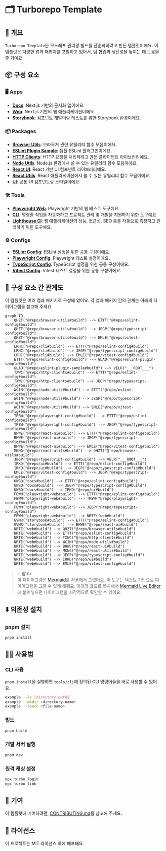 # 🗂️ Turborepo Template

## 📖 개요

`Turborepo Template`은 모노레포 관리랑 빌드를 단순화하려고 만든 템플릿이에요. 이 템플릿은 다양한 앱과 패키지를 포함하고 있어서, 팀 협업과 생산성을 높이는 데 도움을 줄 거예요.

## 📦 구성 요소

### 🖥️ Apps

- **[Docs](./apps/docs)**: Next.js 기반의 문서화 앱이에요.
- **[Web](./apps/web)**: Next.js 기반의 웹 애플리케이션이에요.
- **[Storybook](./apps/storybook)**: 컴포넌트 개발이랑 테스트를 위한 Storybook 환경이에요.

### 📦 Packages

- **[Browser Utils](./packages/browser-utils)**: 브라우저 관련 유틸리티 함수 모음이에요.
- **[ESLint Plugin Sample](./packages/eslint-plugin-sample)**: 샘플 ESLint 플러그인이에요.
- **[HTTP Clients](./packages/http-clients)**: HTTP 요청을 처리하려고 만든 클라이언트 라이브러리예요.
- **[Node Utils](./packages/node-utils)**: Node.js 환경에서 쓸 수 있는 유틸리티 함수 모음이에요.
- **[React UI](./packages/react-ui)**: React 기반 UI 컴포넌트 라이브러리예요.
- **[React Utils](./packages/react-utils)**: React 애플리케이션에서 쓸 수 있는 유틸리티 함수 모음이에요.
- **[UI](./packages/ui)**: 공통 UI 컴포넌트랑 스타일이에요.

### 🛠️ Tools

- **[Playwright Web](./tools/playwright-web)**: Playwright 기반의 웹 테스트 도구예요.
- **[CLI](./tools/cli)**: 명령줄 작업을 자동화하고 프로젝트 관리 및 개발을 지원하기 위한 도구예요.
- **[Lighthouse CI](./tools/lighthouse-ci)**: 웹 애플리케이션의 성능, 접근성, SEO 등을 자동으로 측정하고 관리하기 위한 도구예요.

### ⚙️ Configs

- **[ESLint Config](./configs/eslint-config)**: ESLint 설정을 위한 공통 구성이에요.
- **[Playwright Config](./configs/playwright-config)**: Playwright 테스트 설정이에요.
- **[TypeScript Config](./configs/typescript-config)**: TypeScript 설정을 위한 공통 구성이에요.
- **[Vitest Config](./configs/vitest-config)**: Vitest 테스트 설정을 위한 공통 구성이에요.

## 🔗 구성 요소 간 관계도

이 템플릿은 여러 앱과 패키지로 구성돼 있어요. 각 앱과 패키지 간의 관계는 아래의 다이어그램을 참고해 주세요.

```mermaid
graph TD
    QHZT("@repo/browser-utils#build") --> ETTT("@repo/eslint-config#build")
    QHZT("@repo/browser-utils#build") --> JEGP("@repo/typescript-config#build")
    QHZT("@repo/browser-utils#build") --> EMLE("@repo/vitest-config#build")
    LRHC("@repo/cli#build") --> ETTT("@repo/eslint-config#build")
    LRHC("@repo/cli#build") --> JEGP("@repo/typescript-config#build")
    LRHC("@repo/cli#build") --> EMLE("@repo/vitest-config#build")
    ETTT("@repo/eslint-config#build") --> GLAO("@repo/eslint-plugin-sample#build")
    GLAO("@repo/eslint-plugin-sample#build") --> VELR("___ROOT___")
    TXWC("@repo/http-clients#build") --> ETTT("@repo/eslint-config#build")
    TXWC("@repo/http-clients#build") --> JEGP("@repo/typescript-config#build")
    WCIN("@repo/node-utils#build") --> ETTT("@repo/eslint-config#build")
    WCIN("@repo/node-utils#build") --> JEGP("@repo/typescript-config#build")
    WCIN("@repo/node-utils#build") --> EMLE("@repo/vitest-config#build")
    TPBW("@repo/playwright-config#build") --> ETTT("@repo/eslint-config#build")
    TPBW("@repo/playwright-config#build") --> JEGP("@repo/typescript-config#build")
    BHWE("@repo/react-ui#build") --> ETTT("@repo/eslint-config#build")
    BHWE("@repo/react-ui#build") --> JEGP("@repo/typescript-config#build")
    BHWE("@repo/react-ui#build") --> EMLE("@repo/vitest-config#build")
    MKNG("@repo/react-utils#build") --> QHZT("@repo/browser-utils#build")
    JEGP("@repo/typescript-config#build") --> VELR("___ROOT___")
    IRKD("@repo/ui#build") --> ETTT("@repo/eslint-config#build")
    IRKD("@repo/ui#build") --> JEGP("@repo/typescript-config#build")
    EMLE("@repo/vitest-config#build") --> JEGP("@repo/typescript-config#build")
    UWBQ("docs#build") --> ETTT("@repo/eslint-config#build")
    UWBQ("docs#build") --> JEGP("@repo/typescript-config#build")
    UWBQ("docs#build") --> IRKD("@repo/ui#build")
    FBWM("playwright-web#build") --> ETTT("@repo/eslint-config#build")
    FBWM("playwright-web#build") --> TPBW("@repo/playwright-config#build")
    FBWM("playwright-web#build") --> JEGP("@repo/typescript-config#build")
    FBWM("playwright-web#build") --> NRTE("web#build")
    GVMR("storybook#build") --> ETTT("@repo/eslint-config#build")
    GVMR("storybook#build") --> BHWE("@repo/react-ui#build")
    NRTE("web#build") --> QHZT("@repo/browser-utils#build")
    NRTE("web#build") --> ETTT("@repo/eslint-config#build")
    NRTE("web#build") --> TXWC("@repo/http-clients#build")
    NRTE("web#build") --> WCIN("@repo/node-utils#build")
    NRTE("web#build") --> BHWE("@repo/react-ui#build")
    NRTE("web#build") --> MKNG("@repo/react-utils#build")
    NRTE("web#build") --> JEGP("@repo/typescript-config#build")
    NRTE("web#build") --> IRKD("@repo/ui#build")
    NRTE("web#build") --> EMLE("@repo/vitest-config#build")
```

> 💡 **참고:**  
> 이 다이어그램은 [Mermaid](https://mermaid-js.github.io/mermaid/#/)를 사용해서 그렸어요. 이 도구는 텍스트 기반으로 다이어그램을 그릴 수 있게 해줘요. 아래의 코드를 복사해서 [Mermaid Live Editor](https://mermaid-js.github.io/mermaid-live-editor/)에 붙여넣으면 다이어그램을 시각적으로 확인할 수 있어요.

## ⬇️ 의존성 설치

### pnpm 설치

```bash
pnpm install
```

## 🧑‍💻 사용법

### CLI 사용

`pnpm install`을 실행하면 `tools/cli`에 정의된 CLI 명령어들을 바로 사용할 수 있어요.

```bash
example --ls [directory-path]
example --mkdir <directory-name>
example --touch <file-name>
```

### 빌드

```bash
pnpm build
```

### 개발 서버 실행

```bash
pnpm dev
```

### 원격 캐싱 설정

```bash
npx turbo login
npx turbo link
```

## 🤝 기여

이 템플릿에 기여하려면, [CONTRIBUTING.md](./CONTRIBUTING.md)를 참고해 주세요.

## 📜 라이선스

이 프로젝트는 MIT 라이선스 하에 배포돼요.
